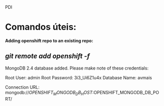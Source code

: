 PDI

Comandos úteis:
==========================

**Adding openshift repo to an existing repo:**

*git remote add openshift -f*
----------------------------------------------------------------

MongoDB 2.4 database added.  Please make note of these credentials:

   Root User:     admin
   Root Password: 3i3_Ui6Z1u4x
   Database Name: avmais

Connection URL: mongodb://$OPENSHIFT_MONGODB_DB_HOST:$OPENSHIFT_MONGODB_DB_PORT/